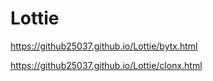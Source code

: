# Lottie
https://github25037.github.io/Lottie/bytx.html

https://github25037.github.io/Lottie/clonx.html
